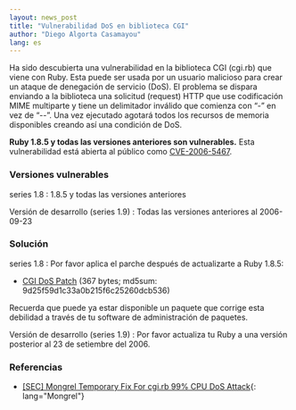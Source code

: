 ```yaml
---
layout: news_post
title: "Vulnerabilidad DoS en biblioteca CGI"
author: "Diego Algorta Casamayou"
lang: es
---
```


Ha sido descubierta una vulnerabilidad en la biblioteca CGI (cgi.rb) que
viene con Ruby. Esta puede ser usada por un usuario malicioso para crear
un ataque de denegación de servicio (DoS). El problema se dispara
enviando a la biblioteca una solicitud (request) HTTP que use
codificación MIME multiparte y tiene un delimitador inválido que
comienza con “-” en vez de “--”. Una vez ejecutado agotará todos los
recursos de memoria disponibles creando así una condición de DoS.

**Ruby 1.8.5 y todas las versiones anteriores son vulnerables.** Esta
vulnerabilidad está abierta al público como [CVE-2006-5467][1].

### Versiones vulnerables

series 1.8
: 1\.8.5 y todas las versiones anteriores

Versión de desarrollo (series 1.9)
: Todas las versiones anteriores al 2006-09-23

### Solución

series 1.8
: Por favor aplica el parche después de actualizarte a Ruby 1.8.5:
  * [CGI DoS Patch][2] (367 bytes; md5sum:
    9d25f59d1c33a0b215f6c25260dcb536)

  Recuerda que puede ya estar disponible un paquete que corrige esta
  debilidad a través de tu software de administración de paquetes.

Versión de desarrollo (series 1.9)
: Por favor actualiza tu Ruby a una versión posterior al 23 de setiembre
  del 2006.

### Referencias

* [ \[SEC\] Mongrel Temporary Fix For cgi.rb 99% CPU DoS Attack][3]{:
  lang="Mongrel"}



[1]: http://cve.mitre.org/cgi-bin/cvename.cgi?name=CVE-2006-5467
[2]: http://ftp.ruby-lang.org/pub/ruby/1.8/ruby-1.8.5-cgi-dos-1.patch
[3]: http://rubyforge.org/pipermail/mongrel-users/2006-October/001946.html
